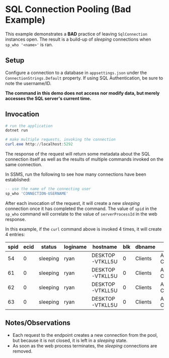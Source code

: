 # SQL Connection Pooling (Bad Example)

This example demonstrates a **BAD** practice of leaving `SqlConnection` instances open. The result is a build-up of *sleeping* connections when `sp_who '<name>'` is ran. 

## Setup

Configure a connection to a database in `appsettings.json` under the `ConnectionStrings.Default` property. If using SQL Authentication, be sure to note the username/ID. 

**The command in this demo does not access nor modify data, but merely accesses the SQL server's current time.**


## Invocation

```powershell
# run the application
dotnet run

# make multiple requests, invoking the connection
curl.exe http://localhost:5292
```

The response of the request will return some metadata about the SQL connection itself as well as the results of multiple commands invoked on the same connection.

In SSMS, run the following to see how many connections have been established:

```sql
-- use the name of the connecting user
sp_who 'CONNECTION-USERNAME'
```

After each invocation of the request, it will create a new *sleeping* connection once it has completed the command. The value of `spid` in the `sp_who` command will correlate to the value of `serverProcessId` in the web response. 

In this example, if the `curl` command above is invoked 4 times, it will create 4 entries:

| spid | ecid | status | loginame |	hostname | blk | dbname | cmd | request_id |
| --- | --- | --- | --- | --- | --- | --- | --- | --- |
| 54 | 0 |sleeping | ryan | DESKTOP-VTKLL5U | 0 | Clients | AWAITING COMMAND | 0 |
| 61 | 0 |sleeping | ryan | DESKTOP-VTKLL5U | 0 | Clients | AWAITING COMMAND | 0 |
| 62 | 0 |sleeping | ryan | DESKTOP-VTKLL5U | 0 | Clients | AWAITING COMMAND | 0 |
| 63 | 0 |sleeping | ryan | DESKTOP-VTKLL5U | 0 | Clients | AWAITING COMMAND | 0 |

## Notes/Observations
- Each request to the endpoint creates a new connection from the pool, but because it is not closed, it is left in a *sleeping* state. 
- As soon as the web process terminates, the *sleeping* connections are removed.

